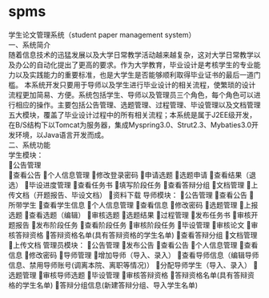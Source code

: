 spms
====

学生论文管理系统（student paper management system）</br>
一、系统简介</br>
  随着信息技术的迅猛发展以及大学日常教学活动越来越复杂，这对大学日常教学以及办公的自动化提出了更高的要求。作为大学教育，毕业设计是考核学生的专业能力以及实践能力的重要标准，也是大学生是否能够顺利取得毕业证书的最后一道门槛。
  本系统开发只要用于导师以及学生进行毕业设计的相关流程，使繁琐的设计流程更加简易、方便。系统包括学生、导师以及管理员三个角色，每个角色可以进行相应的操作。主要包括公告管理、选题管理、过程管理、毕设管理以及文档管理五大模块，覆盖了毕业设计过程中的所有相关流程；本系统是属于J2EE级开发，在B/S结构下以Tomcat为服务器，集成Myspring3.0、Strut2.3、Mybaties3.0开发环境，以Java语言开发而成。</br>
二、系统功能</br>
  学生模块：</br>
    公告管理</br>
    查看公告
    个人信息管理
    修改登录密码
    申请选题
    选题申请
    查看结果（退选）
    毕设进度管理
    查看任务书
    填写阶段任务
    查看答辩分组
    文档管理
    上传文档（开题报告、毕设文档）
    资料下载
  导师模块：
    公告管理
    查看公告
    所带学生
    查看学生信息
    个人信息管理
    查看信息
    修改密码
    选题管理
    上报选题
    查看选题（编辑）
    审核选题
    选题结果
    过程管理
    发布任务书
    审核开题报告
    发布阶段任务
    查看阶段任务
    审核阶段任务
    毕设管理
    审核论文
    审核答辩资格
    答辩资格名单(具有答辩资格的学生名单)
    查看答辩分组
    文档管理
    上传文档
  管理员模块：
    公告管理
    发布公告
    查看公告
    个人信息管理
    查看信息
    修改密码
    导师管理
    增加导师（导入、录入）
    查看导师信息（编辑导师信息、禁用导师账号(调离本院、离职等情况)）
    分配导师学生（导入、录入）
    选题管理
    审核导师选题
    毕设管理
    审核答辩资格
    答辩资格名单(具有答辩资格的学生名单)
    答辩分组信息(新建答辩分组、导入学生名单)
